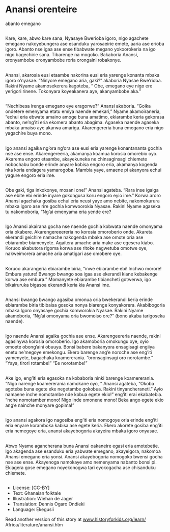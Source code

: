 # Anansi orenteire
abanto
emegano

##
Kare, kare, abwo kare sana,
Nyasaye Bwerioba igoro, nigo
agachete emegano nakoyebungera
ase esanduku yarosaeirie emete,
aaria ase erioba igoro.
Abanto nse igaa ase ense tibabwate
megano yokoorokeria na igo nigo
bagechirie sana. Tibarenge na
mogoko.
Bakaboria Anansi, oronyambobe
oronyambobe roria orongaini
robakonye.


##
Anansi, akarosia eusi etaambe
nakorina eusi eria yarenge konanta
mbaka igoro o’nyasae.
“Ninyore emegano aria, gaki?”
akaboria Nyasae Bwe’rioba.
Rakini Nyame akamosekerera
kagoteba, “ Obe, emegano eye nigo
ere yerigori rinene. Tokonyara
koyeakanera aye, akanyambobe
aka.”


##
“Nechibesa irenga emegano eye
eragorwe?” Anansi akaboria.
“Goika ondetere emenyama etatu
emiya naende emekari,” Nyame
akamoiraneria, “echui eria ebwate
amaino amoge buna amatimo,
ekiarambe keria gekorasa abanto,
ne’ng’iti eria ekomera abanto
abagima.
Agaseka naende agaseka mbaka
amaiso aye akarwa amariga.
Akarengereria buna emegano eria
nigo yagachire buya mono.


##
Igo anansi agaika ng’ora ng’ora ase
eusi eria yarenge konantananta
gochia nse ase ense.
Akarengereeria, akamanya koamua
korosia omorebio oyo.
Akarema engoro etaambe,
akayekuneka ne chinsaginsagi
chiemete nobochabu bonde erinde
anyare kobisa engoro eria,
akamanya kogenda nka koria
endagera yamarogoba. Mambia
yaye, amaene pi akanyora echui
yagure engoro eria ime.


##
Obe gaki, tiga inkokonye, mosani
one!” Anansi agateba. “Rara inse
igaiga ase ebite ebi erinde inyare
gokongusa koru engoro eyio ime.”
Korwa aroro Anansi agachaka
gosiba echui eria neusi yaye amo
nebite, nakomokurura mbaka igoro
ase rire gochia komwoorokia
Nyasae.
Rakini Nyame agaseka tu
nakomoboria, “Ng’ai emenyama
eria yende ere?


##
Igo Anansi akairana gocha nse
naende gochia kobwata naende
omonyama oria okabere.
Akarengereeereria no korosia
omoroberio onde.
Akareta ekerandi geichire namache
nakogenda mbaka ase omote oria
ase ebiarambe biamenyete.
Agaitera amache aria make ase
egesera kiabo. Koruoo akabutora
rigoma korwa ase ritoke nagwetuba
omotwe oye, nakweimorera amache
aria amatigari ase omobere oye.


##
Koruoo akarangeria ebiarambe
biria, “inwe ebiarambe ebi! Inchwo
morore! Embura yature! Bwango
bwango soa igaa ase ekerandi kiane
kebakenge korwa ase embura.”
Momanyete ebiarambe tibiancheti
gotwerwa, igo bikairuruka bigasoa
ekerandi keria kia Anansi ime.


##
Anansi bwango bwango agasiba
omonua oria bwekerandi keria
erinde ebiarambe biria tibibaisa
gosoka nonya biarenge
konyakorera.
Akabibogoria mbaka Igoro onyasaye
gochia komworokia Nyasae.
Rakini Nyame akamoboria, “Ng’ai
omonyama oria bwomoiso ore?”
(bono akaba tarigoseka naende).


##
Igo naende Anansi agaika gochia
ase ense. Akarengeereria naende,
rakini agasinywa korosia
omoroberio. Igo akamoboria
omokungu oye, oyio omoete
obong’aini obuuya.
Bonsi babere bakanyora ensagisagi
engiiya enetu ne’megoye
emekongu.
Ekero barenge ang’e noroche ase
eng’iti yamenyete, bagachaka
koamererania. “oronsaginsagi oro
norotambe.” “Yaya, tirori rotambe!”
“Ee norotambe!”


##
Ake igo, eng’iti eria egasoka na
kobaboria ninki barenge
koamererania.
“Nigo narenge koamererania
namokane oyo, “ Anansi agateba,
“Okoba agoteba buna egete eke
negetambe gokobua. Rakini
tinyancheraneti.”
Ayio namaene inche nomotambe
nde kobua egete ekio!” eng’iti erai
ekabatebia. “nche nomotamber
mono! Nigo inde omonene mono!
Beka ango egete ekio ang’e nainche
monyare gopima!”


##
Igo anansi agakora igo nagosiba
eng’iti eria nomogoye oria erinde
eng’iti eria enyare koramboka
kabisa ase egete keria.
Ekero akorete gosiba eng’iti eria
nemegoye eria, anansi
akayebogoria akayeira mbaka igoro
onyasae.


##
Abwo Nyame agancherana buna
Anansi oakaneire egasi eria
amotebetie.
Igo akagenda ase esanduku eria
yabwate emegano, akayeigora,
nakomoa Anansi emegano eria
yonsi.
Anansi akayebogoria nomogoko
bwensi gocha nse ase ense.
Akayenoga namokaye amo
nemenyama nabanto bonsi pi.
Ekiagera gose emegano
noyekonogwa tari eyokogacha ase
chisanduku chiemete.


##
* License: [CC-BY]
* Text: Ghanaian folktale
* Illustration: Wiehan de Jager
* Translation: Dennis Ogaro Ondieki
* Language: Ekegusii

Read another version of this story
at www.historyforkids.org/learn/
Africa/literature/anansi.htm

